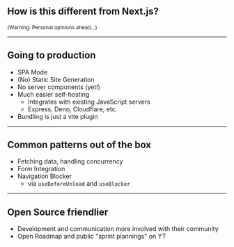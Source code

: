 ## How is this different from Next.js?

<small>(Warning: Personal opinions ahead...)</small>

---

## Going to production

- SPA Mode
- (No) Static Site Generation
- No server components (yet!)
- Much easier self-hosting
  - Integrates with existing JavaScript servers
  - Express, Deno, Cloudflare, etc.
- Bundling is just a vite plugin

---

## Common patterns out of the box

- Fetching data, handling concurrency
- Form Integration
- Navigation Blocker
  - via `useBeforeUnload` and `useBlocker`

---

## Open Source friendlier

- Development and communication more involved with their community
- Open Roadmap and public "sprint plannings" on YT
